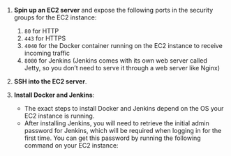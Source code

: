 
1. **Spin up an EC2 server** and expose the following ports in the security groups for the EC2 instance:
    1. `80` for HTTP
    2. `443` for HTTPS
    3. `4040` for the Docker container running on the EC2 instance to receive incoming traffic
    4. `8080` for Jenkins (Jenkins comes with its own web server called Jetty, so you don’t need to serve it through a web server like Nginx)

2. **SSH into the EC2 server**.

3. **Install Docker and Jenkins**:
    - The exact steps to install Docker and Jenkins depend on the OS your EC2 instance is running.
    - After installing Jenkins, you will need to retrieve the initial admin password for Jenkins, which will be required when logging in for the first time. You can get this password by running the following command on your EC2 instance:

